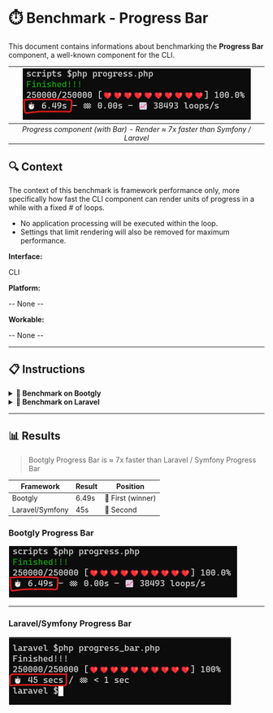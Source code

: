 # ⏱️ Benchmark - Progress Bar

This document contains informations about benchmarking the **Progress Bar** component, a well-known component for the CLI.

| ![](https://github.com/bootgly/bootgly_benchmarks/raw/main/Progress_Bar/Bootgly/bootgly-progress_bar-benchmark.1.png "Render 6x faster than Symfony / Laravel") |
|:--:| 
| *Progress component (with Bar) - Render ≈ 7x faster than Symfony / Laravel* |

## 🔍 Context

The context of this benchmark is framework performance only, more specifically how fast the CLI component can render units of progress in a while with a fixed # of loops.

- No application processing will be executed within the loop.
- Settings that limit rendering will also be removed for maximum performance.

**Interface:**

CLI

**Platform:**

-- None --

**Workable:**

-- None --

---

## 📋 Instructions

<details>
  <summary><b>🥇 Benchmark on Bootgly</b></summary><br>

1) Clone the Bootgly base platform repository:

```bash
git clone https://github.com/bootgly/bootgly.git
```

---

2) Change directory to `bootgly/scripts`:

```bash
cd bootgly/scripts
```

---

3) Create a temp script:

```bash
nano progress.php
```

---

4) Copy and paste the Bootgly Progress Bar benchmarking code:

```php
<?php
namespace scripts;


require __DIR__ . '/../autoload.php';


use Bootgly\CLI;
use Bootgly\CLI\Terminal\components\Progress\Progress;


$Output = CLI::$Terminal->Output;

$Progress = new Progress($Output);
// * Config
// @
$Progress->throttle = 0.0; // @ Remove any limit

// * Data
// @
$Progress->total = 250000;
// ! Templating
$Progress->template = <<<'TEMPLATE'
@description;
@current;/@total; [@bar;] @percent;%
⏱️ @elapsed;s - 🏁 @eta;s - 📈 @rate; loops/s
TEMPLATE;

// / Bar
$Bar = $Progress->Bar;
// * Config
$Bar->units = 10;
// * Data
$Bar->Symbols->incomplete = '🖤';
$Bar->Symbols->current = '';
$Bar->Symbols->complete = '❤️';

$Progress->start();

$i = 0;
while ($i++ < 250000) {
   if ($i === 1) {
      $Progress->describe('@#red: Performing progress! @;');
   }
   if ($i === 125000) {
      $Progress->describe('@#yellow: There\'s only half left... @;');
   }
   if ($i === 249999) {
      $Progress->describe('@#green: Finished!!! @;');
   }

   $Progress->advance();
}

$Progress->finish();
```

---

5) Register the script `progress.php` on script bootstrap file (`scripts/@.php`):

```bash
nano scripts/@.php
```

```php
<?php
return [
   'scripts' => [
      'built-in' => [ # Relative to scripts/ (bootgly's root directory)
         'http-server-cli',
         'tcp-server-cli',
         'tcp-client-cli',
      ],
      'imported' => [ # Relative to working directory (your root directory)
         'vendor/bin/phpstan'
      ],
      'user' => [ # Relative to scripts/ (your working directory)
         // Define your scripts filenames here
         'progress.php' # <<<------ HERE
      ]
   ]
];
```

---

6) Execute the script:

```bash
php progress.php
```

---

7) Wait the progress and check the time spent to complete 250K iterations:

![bootgly-progress_bar-benchmark 1](https://github.com/bootgly/bootgly_benchmarks/blob/main/Progress_Bar/Bootgly/bootgly-progress_bar-benchmark.1.png)

</details>



<details>
  <summary><b>🥈 Benchmark on Laravel</b></summary><br>

1) Create a new project using Composer:

```bash
composer create-project --prefer-dist laravel/laravel laravel
```

---

2) Change directory to `laravel`:

```bash
cd laravel
```

---

3) Create new PHP script on root:

```bash
nano progress_bar.php
```

---

4) Copy and paste the Laravel Progress Bar benchmarking code:

```php
#!/usr/bin/env php
<?php

require __DIR__ . '/vendor/autoload.php';


use Symfony\Component\Console\Helper\ProgressBar;
use Symfony\Component\Console\Output\ConsoleOutput;

$output = new ConsoleOutput();

// Creates a new progress bar (250000 units)
$progressBar = new ProgressBar($output, 250000, 0);

$progressBar->setFormat(<<<'TEMPLATE'
%message%
%current%/%max% [%bar%] %percent%%
⏱️ %elapsed% / 🏁 %remaining%
TEMPLATE);

$progressBar->setRedrawFrequency(1);
$progressBar->minSecondsBetweenRedraws(0);

$progressBar->setBarWidth(10);

// Bar symbols
$progressBar->setBarCharacter('❤️');
$progressBar->setEmptyBarCharacter('🖤');
$progressBar->setProgressCharacter('');

// Starts and displays the progress bar
$progressBar->start();

$i = 0;
while ($i++ < 250000) {
   if ($i === 1) {
      $progressBar->setMessage('Performing progress!');
   }
   if ($i === 125000) {
      $progressBar->setMessage('There\'s only half left...');
   }
   if ($i === 249999) {
      $progressBar->setMessage('Finished!!!');
   }

   $progressBar->advance();
}

// ensures that the progress bar is at 100%
$progressBar->finish();

echo PHP_EOL;
```

---
5) Wait the progress and check the time spent to complete 250K iterations:

![laravel-progress_bar-benchmark 1](https://github.com/bootgly/bootgly_benchmarks/raw/main/Progress_Bar/Laravel/laravel-progress_bar-benchmark.1.png)

</details>

---

## 📊 Results

> Bootgly Progress Bar is ≈ 7x faster than Laravel / Symfony Progress Bar

Framework | Result | Position
--- | --- | ---
Bootgly | 6.49s | 🥇 First (winner)
Laravel/Symfony | 45s | 🥈 Second

### Bootgly Progress Bar

![bootgly-progress_bar-benchmark 1](https://github.com/bootgly/bootgly_benchmarks/raw/main/Progress_Bar/Bootgly/bootgly-progress_bar-benchmark.1.png)

---

### Laravel/Symfony Progress Bar

![laravel-progress_bar-benchmark 1](https://github.com/bootgly/bootgly_benchmarks/raw/main/Progress_Bar/Laravel/laravel-progress_bar-benchmark.1.png)
